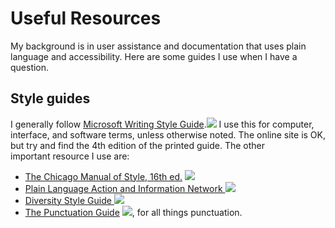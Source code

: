 Useful Resources
=========

My background is in user assistance and documentation that uses plain 
language and accessibility. Here are some guides I use when I have a 
question.

Style guides
------------

I generally follow [Microsoft Writing Style
Guide](https://docs.microsoft.com/en-us/style-guide/welcome/).![](Resources/Images/offsite-link.png)
I use this for computer, interface, and software terms, unless otherwise 
noted. The online site is OK, but try and find the 4th edition of the printed guide.
The other important resource I use are:

-   [The Chicago Manual of Style, 16th
    ed.](http://www.chicagomanualofstyle.org/home.html)
    ![](Resources/Images/offsite-link.png)
-   [Plain Language Action and Information Network
    ![](Resources/Images/offsite-link.png)](http://www.plainlanguage.gov/)
-   [Diversity Style Guide
    ![](Resources/Images/offsite-link.png)](http://www.diversitystyleguide.com/)
-   [The Punctuation Guide](http://www.thepunctuationguide.com/index.html)
![](Resources/Images/offsite-link.png), for all things punctuation.